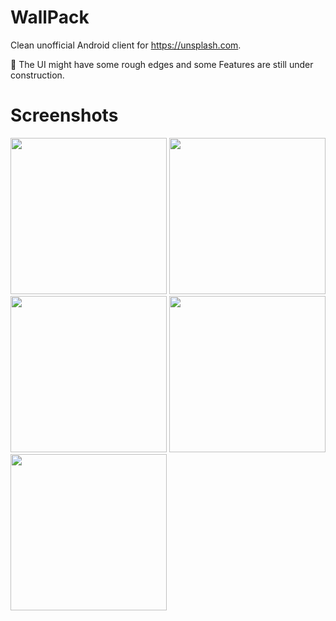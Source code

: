 # WallPack


Clean unofficial Android client for https://unsplash.com.


🤔 The UI might have some rough edges and some Features are still under construction.



# Screenshots

<img src="https://github.com/biniamHaddish/WallPack/blob/master/wallPack%20screen%20shots/collection.png" width="250"> <img src="https://github.com/biniamHaddish/WallPack/blob/master/wallPack%20screen%20shots/collection_details2.png" width="250">
<img src="https://github.com/biniamHaddish/WallPack/blob/master/wallPack%20screen%20shots/mainActivity.png" width="250"> <img src="https://github.com/biniamHaddish/WallPack/blob/master/wallPack%20screen%20shots/featured_activity.png" width="250">
<img src="https://github.com/biniamHaddish/WallPack/blob/master/wallPack%20screen%20shots/newPhotoDetails.png" width="250">

